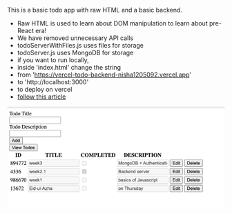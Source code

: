 This is a basic todo app with raw HTML and a basic backend. 
- Raw HTML is used to learn about DOM manipulation to learn about pre-React era!
- We have removed unnecessary API calls  
- todoServerWithFiles.js uses files for storage
- todoServer.js uses MongoDB for storage
- if you want to run locally, 
- inside 'index.html' change the string 
- from 'https://vercel-todo-backend-nisha1205092.vercel.app'
- to 'http://localhost:3000'
- to deploy on vercel
- [follow this article](https://andrewbaisden.medium.com/how-to-deploy-a-node-express-app-to-vercel-6fa567a041e2)

![screenshot](./view.png)